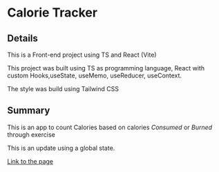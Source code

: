# Calorie Tracker
## Details
This is a Front-end project using TS and React (Vite)

This project was built using TS as programming language, React with custom Hooks,useState, useMemo, useReducer, useContext.

The style was build using Tailwind CSS

## Summary

This is an app to count Calories based on calories *Consumed* or *Burned* through exercise

This is an update using a global state.

[Link to the page](https://66275643eeaab78a42f04320--calm-crepe-bb3985.netlify.app/)